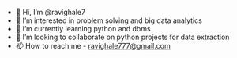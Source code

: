 - 👋 Hi, I’m @ravighale7
- 👀 I’m interested in problem solving and big data analytics
- 🌱 I’m currently learning python and dbms
- 💞️ I’m looking to collaborate on python projects for data extraction
- 📫 How to reach me - ravighale777@gmail.com

